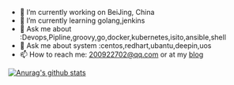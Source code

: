 - 🔭 I’m currently working on BeiJing, China
- 🌱 I’m currently learning golang,jenkins
- 💬 Ask me about :Devops,Pipline,groovy,go,docker,kubernetes,isito,ansible,shell
- 💬 Ask me about system :centos,redhart,ubantu,deepin,uos
- 📫 How to reach me: 200922702@qq.com or at my [blog](https://www.zhangpengxuan.com)

[![Anurag's github stats](https://github-readme-stats.vercel.app/api?username=xuan200922702&show_icons=true)](https://github.com/anuraghazra/github-readme-stats)
